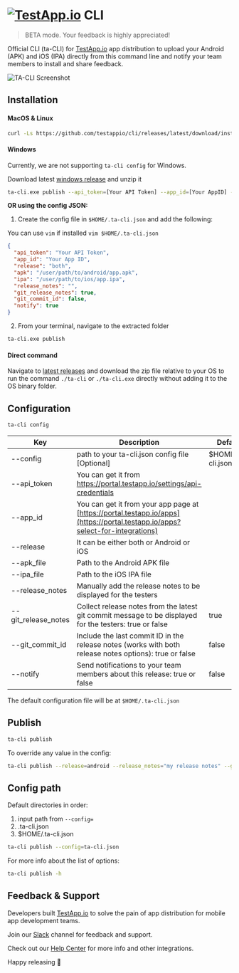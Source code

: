 # [<img src="https://assets.testapp.io/logo/blue.svg" alt="TestApp.io"/>](https://testapp.io/) CLI

> BETA mode. Your feedback is highly appreciated!

Official CLI (ta-CLI) for [TestApp.io](https://testapp.io) app distribution to upload your Android (APK) and iOS (IPA) directly from this command line and notify your team members to install and share feedback.

![TA-CLI Screenshot](https://user-images.githubusercontent.com/3076722/120862504-1f8e7f80-c59a-11eb-93ca-71f677855020.png)

## Installation

#### MacOS & Linux

```sh
curl -Ls https://github.com/testappio/cli/releases/latest/download/install | bash
```

#### Windows

Currently, we are not supporting `ta-cli config` for Windows.

Download latest [windows release](https://github.com/testappio/cli/releases/latest/download/ta-cli_windows.zip) and unzip it

```sh
ta-cli.exe publish --api_token=[Your API Token] --app_id=[Your AppID] --release=android --apk=C:/path/to/app.apk
```

**OR using the config JSON:**

1. Create the config file in `$HOME/.ta-cli.json` and add the following:

You can use `vim` if installed `vim $HOME/.ta-cli.json`

```json
{
  "api_token": "Your API Token",
  "app_id": "Your App ID",
  "release": "both",
  "apk": "/user/path/to/android/app.apk",
  "ipa": "/user/path/to/ios/app.ipa",
  "release_notes": "",
  "git_release_notes": true,
  "git_commit_id": false,
  "notify": true
}
```

2. From your terminal, navigate to the extracted folder

```sh
ta-cli.exe publish
```

#### Direct command

Navigate to [latest releases](https://github.com/testappio/cli/releases) and download the zip file relative to your OS to run the command `./ta-cli` or `./ta-cli.exe` directly without adding it to the OS binary folder.

## Configuration

```sh
ta-cli config
```

| Key                 | Description                                                                                                                   | Default            |
| ------------------- | ----------------------------------------------------------------------------------------------------------------------------- | ------------------ |
| --config            | path to your ta-cli.json config file [Optional]                                                                               | $HOME/.ta-cli.json |
| --api_token         | You can get it from https://portal.testapp.io/settings/api-credentials                                                        |                    |
| --app_id            | You can get it from your app page at [https://portal.testapp.io/apps](https://portal.testapp.io/apps?select-for-integrations) |                    |
| --release           | It can be either both or Android or iOS                                                                                       |                    |
| --apk_file          | Path to the Android APK file                                                                                                  |                    |
| --ipa_file          | Path to the iOS IPA file                                                                                                      |                    |
| --release_notes     | Manually add the release notes to be displayed for the testers                                                                |                    |
| --git_release_notes | Collect release notes from the latest git commit message to be displayed for the testers: true or false                       | true               |
| --git_commit_id     | Include the last commit ID in the release notes (works with both release notes options): true or false                        | false              |
| --notify            | Send notifications to your team members about this release: true or false                                                     | false              |

The default configuration file will be at `$HOME/.ta-cli.json`

## Publish

```sh
ta-cli publish
```

To override any value in the config:

```sh
ta-cli publish --release=android --release_notes="my release notes" --git_release_notes=true --git_commit_id=true
```

## Config path

Default directories in order:

1. input path from `--config=`
2. .ta-cli.json
3. $HOME/.ta-cli.json

```sh
ta-cli publish --config=ta-cli.json
```

For more info about the list of options:

```sh
ta-cli publish -h
```

## Feedback & Support

Developers built [TestApp.io](https://testapp.io) to solve the pain of app distribution for mobile app development teams.

Join our [Slack](https://join.slack.com/t/testappio/shared_invite/zt-pvpoj3l2-epGYwGTaV3~3~0f7udNWoA) channel for feedback and support.

Check out our [Help Center](https://help.testapp.io/) for more info and other integrations.

Happy releasing 🎉
